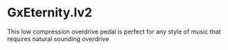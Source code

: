 # GxEternity.lv2
This low compression overdrive pedal is perfect for any style of music that requires natural sounding overdrive
